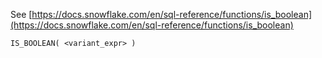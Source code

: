 See [https://docs.snowflake.com/en/sql-reference/functions/is_boolean](https://docs.snowflake.com/en/sql-reference/functions/is_boolean)
```
IS_BOOLEAN( <variant_expr> )
```
